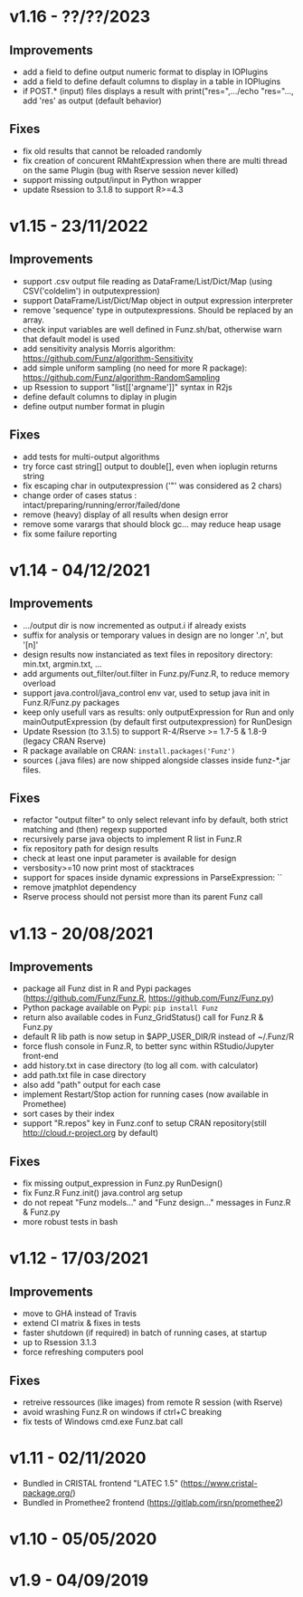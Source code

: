 # v1.16 - ??/??/2023

## Improvements
* add a field to define output numeric format to display in IOPlugins
* add a field to define default columns to display in a table in IOPlugins
* if POST.* (input) files displays a result with print("res=",.../echo "res="..., add 'res' as output (default behavior) 

## Fixes
* fix old results that cannot be reloaded randomly
* fix creation of concurent RMahtExpression when there are multi thread on the same Plugin (bug with Rserve session never killed)
* support missing output/input in Python wrapper
* update Rsession to 3.1.8 to support R>=4.3

# v1.15 - 23/11/2022

## Improvements

* support .csv output file reading as DataFrame/List/Dict/Map (using CSV('coldelim') in outputexpression)
* support DataFrame/List/Dict/Map object in output expression interpreter
* remove 'sequence' type in outputexpressions. Should be replaced by an array.
* check input variables are well defined in Funz.sh/bat, otherwise warn that default model is used
* add sensitivity analysis Morris algorithm: https://github.com/Funz/algorithm-Sensitivity
* add simple uniform sampling (no need for more R package): https://github.com/Funz/algorithm-RandomSampling
* up Rsession to support "list[['argname']]" syntax in R2js
* define default columns to diplay in plugin
* define output number format in plugin

## Fixes

* add tests for multi-output algorithms
* try force cast string[] output to double[], even when ioplugin returns string
* fix escaping char in outputexpression ('\"' was considered as 2 chars)
* change order of cases status : intact/preparing/running/error/failed/done
* remove (heavy) display of all results when design error
* remove some varargs that should block gc... may reduce heap usage
* fix some failure reporting 


# v1.14 - 04/12/2021

## Improvements

* .../output dir is now incremented as output.i if already exists
* suffix for analysis or temporary values in design are no longer '.n', but '[n]'
* design results now instanciated as text files in repository directory: min.txt, argmin.txt, ...
* add arguments out_filter/out.filter in Funz.py/Funz.R, to reduce memory overload
* support java.control/java_control env var, used to setup java init in Funz.R/Funz.py packages
* keep only usefull vars as results: only outputExpression for Run and only mainOutputExpression (by default first outputexpression) for RunDesign
* Update Rsession (to 3.1.5) to support R-4/Rserve >= 1.7-5 & 1.8-9 (legacy CRAN Rserve)
* R package available on CRAN: `install.packages('Funz')`
* sources (.java files) are now shipped alongside classes inside funz-*.jar files.

## Fixes

* refactor "output filter" to only select relevant info by default, both strict matching and (then) regexp supported
* recursively parse java objects to implement R list in Funz.R
* fix repository path for design results
* check at least one input parameter is available for design
* versbosity>=10 now print most of stacktraces
* support for spaces inside dynamic expressions in ParseExpression: ``
* remove jmatphlot dependency
* Rserve process should not persist more than its parent Funz call


# v1.13 - 20/08/2021

## Improvements

* package all Funz dist in R and Pypi packages (https://github.com/Funz/Funz.R, https://github.com/Funz/Funz.py)
* Python package available on Pypi: `pip install Funz`
* return also available codes in Funz_GridStatus() call for Funz.R & Funz.py
* default R lib path is now setup in $APP_USER_DIR/R instead of ~/.Funz/R
* force flush console in Funz.R, to better sync within RStudio/Jupyter front-end
* add history.txt in case directory (to log all com. with calculator)
* add path.txt file in case directory
* also add "path" output for each case
* implement Restart/Stop action for running cases (now available in Promethee)
* sort cases by their index
* support "R.repos" key in Funz.conf to setup CRAN repository(still http://cloud.r-project.org by default)

## Fixes

* fix missing output_expression in Funz.py RunDesign()
* fix Funz.R Funz.init() java.control arg setup
* do not repeat "Funz models..." and "Funz design..." messages in Funz.R & Funz.py
* more robust tests in bash


# v1.12 - 17/03/2021

## Improvements

* move to GHA instead of Travis
* extend CI matrix & fixes in tests
* faster shutdown (if required) in batch of running cases, at startup
* up to Rsession 3.1.3
* force refreshing computers pool

## Fixes

* retreive ressources (like images) from remote R session (with Rserve)
* avoid wrashing Funz.R on windows if ctrl+C breaking
* fix tests of Windows cmd.exe Funz.bat call


# v1.11 - 02/11/2020

* Bundled in CRISTAL frontend "LATEC 1.5" (https://www.cristal-package.org/)
* Bundled in Promethee2 frontend (https://gitlab.com/irsn/promethee2)


# v1.10 - 05/05/2020

# v1.9 - 04/09/2019
